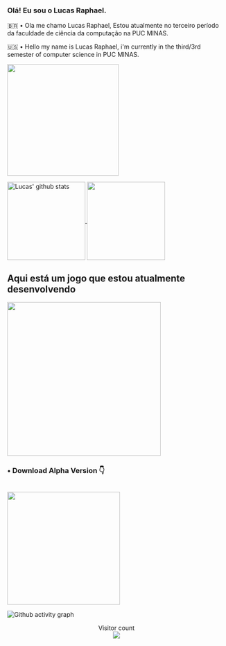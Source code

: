 ### Olá! Eu sou o Lucas Raphael.

<p> 🇧🇷 • Ola me chamo Lucas Raphael, Estou atualmente no terceiro período da faculdade de ciência da computação na PUC MINAS. </p>
<p> 🇺🇸 • Hello my name is Lucas Raphael, i'm currently in the third/3rd semester of computer science in PUC MINAS. </p>

<p></p>

<a href="https://github.com/LucasRaphaelM">
  <img height = 257 align="center" src="https://cdn.discordapp.com/attachments/513565730294202376/1081020658953244742/banner_Luckw.png" />
</a>

<p></p>

<a href="https://github.com/LucasRaphaelM">
  <img height = 180 align="center" src="https://github-readme-stats.vercel.app/api?username=lucasraphaelM&show_icons=true&include_all_commits=true&theme=gotham&hide_border=true&title_color=00bfbf&icon_color=00bfbf&text_color=c9d1d9&bg_color=0d1117" alt="Lucas' github stats" />
</a>

<a href="https://github.com/LucasRaphaelM">
  <img height = 180 align="center" src="https://github-readme-stats.vercel.app/api/top-langs/?username=lucasraphaelM&layout=compact&theme=gotham&hide_border=true&title_color=00bfbf&text_color=c9d1d9&bg_color=0d1117" />
</a>

<h2>Aqui está um jogo que estou atualmente desenvolvendo</h2>

<a href="https://github.com/LucasRaphaelM/TheFramedMaze">
  <img height=354 src="https://cdn.discordapp.com/attachments/513565730294202376/1081011987716247682/repo_banner.png" />
</a><br>

<h3>• Download Alpha Version 👇</h3><br>

<a href="https://github.com/LucasRaphaelM/TheFramedMaze/releases/download/v1.0.0-alpha/Framed.Maze.exe">
  <img width=260 src="https://cdn.discordapp.com/attachments/513565730294202376/1081009072293294150/download_button.png" />
</a><br>

![Github activity graph](https://github-readme-activity-graph.cyclic.app/graph?username=LucasRaphaelM&theme=gotham)

<p align="center"> 
  Visitor count<br>
  <img src="https://profile-counter.glitch.me/lucasraphaelM/count.svg" />
</p>
